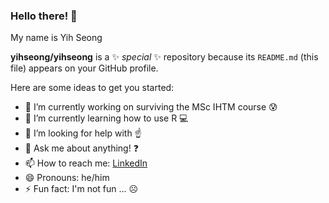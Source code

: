 ### Hello there! 👋

My name is Yih Seong

**yihseong/yihseong** is a ✨ _special_ ✨ repository because its `README.md` (this file) appears on your GitHub profile.

Here are some ideas to get you started:

- 🔭 I’m currently working on surviving the MSc IHTM course 😰
- 🌱 I’m currently learning how to use R 💻
- 🤔 I’m looking for help with ☝️
- 💬 Ask me about anything! ❓
- 📫 How to reach me: [LinkedIn](www.linkedin.com/in/yihseongwong)
- 😄 Pronouns: he/him
- ⚡ Fun fact: I'm not fun ... ☹️

